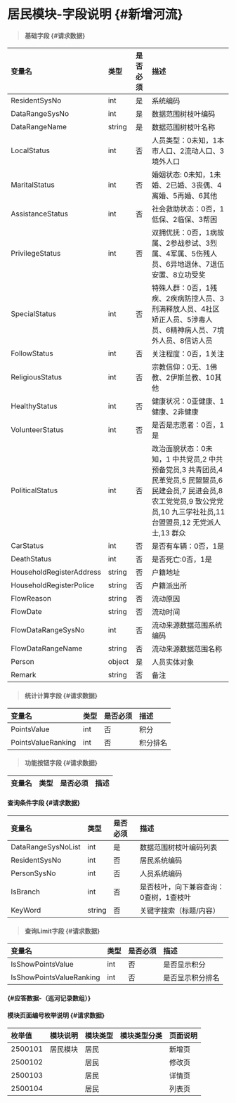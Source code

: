 # 居民模块-字段说明 {#新增河流}

> #### 基础字段 {#请求数据}

| 变量名 | 类型 | 是否必须 | 描述 |
| :--- | :--- | :--- | :--- |
| ResidentSysNo | int | 是 | 系统编码 |
| DataRangeSysNo | int | 是 | 数据范围树枝叶编码 |
| DataRangeName | string | 是 | 数据范围树枝叶名称 |
| LocalStatus | int | 否 | 人员类型：0未知，1本市人口、2流动人口、3境外人口 |
| MaritalStatus | int | 否 | 婚姻状态: 0未知，1未婚、2已婚、3丧偶、4离婚、5再婚、6其他 |
| AssistanceStatus | int | 否 | 社会救助状态：0否，1低保、2临保、3帮困 |
| PrivilegeStatus | int | 否 | 双拥优抚：0否，1病故属、2参战参试、3烈属、4军属、5伤残人员、6异地退休、7退伍安置、8立功受奖 |
| SpecialStatus | int | 否 | 特殊人群：0否，1残疾、2疾病防控人员、3刑满释放人员、4社区矫正人员、5涉毒人员、6精神病人员、7境外人员、8信访人员 |
| FollowStatus | int | 否 | 关注程度：0否，1关注 |
| ReligiousStatus | int | 否 | 宗教信仰：0无、1佛教、2伊斯兰教、10其他 |
| HealthyStatus | int | 否 | 健康状况：0亚健康、1健康、2非健康 |
| VolunteerStatus | int | 否 | 是否是志愿者：0否，1是 |
| PoliticalStatus | int | 否 | 政治面貌状态：0未知，1 中共党员,2 中共预备党员,3 共青团员,4 民革党员,5 民盟盟员,6 民建会员,7 民进会员,8 农工党党员,9 致公党党员,10 九三学社社员,11 台盟盟员,12 无党派人士,13 群众 |
| CarStatus | int | 否 | 是否有车辆：0否，1是 |
| DeathStatus | int | 否 | 是否死亡:0否，1是 |
| HouseholdRegisterAddress | string | 否 | 户籍地址 |
| HouseholdRegisterPolice | string | 否 | 户籍派出所 |
| FlowReason | string | 否 | 流动原因 |
| FlowDate | string | 否 | 流动时间 |
| FlowDataRangeSysNo | int | 否 | 流动来源数据范围系统编码 |
| FlowDataRangeName | string | 否 | 流动来源数据范围名称 |
| Person | object | 是 | 人员实体对象 |
| Remark | string | 否 | 备注 |

> #### 统计计算字段 {#请求数据}

| 变量名 | 类型 | 是否必须 | 描述 |
| :--- | :--- | :--- | :--- |
| PointsValue | int | 否 | 积分 |
| PointsValueRanking | int | 否 | 积分排名 |

> #### 功能按钮字段 {#请求数据}

| 变量名 | 类型 | 是否必须 | 描述 |
| :--- | :--- | :--- | :--- |


#### 查询条件字段 {#请求数据}

| 变量名 | 类型 | 是否必须 | 描述 |
| :--- | :--- | :--- | :--- |
| DataRangeSysNoList | int | 是 | 数据范围树枝叶编码列表 |
| ResidentSysNo | int | 否 | 居民系统编码 |
| PersonSysNo | int | 否 | 人员系统编码 |
| IsBranch | int | 否 | 是否枝叶，向下兼容查询：0查树，1查枝叶 |
| KeyWord | string | 否 | 关键字搜索（标题/内容） |

> #### 查询Limit字段 {#请求数据}

| 变量名 | 类型 | 是否必须 | 描述 |
| :--- | :--- | :--- | :--- |
| IsShowPointsValue | int | 否 | 是否显示积分 |
| IsShowPointsValueRanking | int | 否 | 是否显示积分排名 |

####  {#应答数据-（巡河记录数组）}

#### 模块页面编号枚举说明 {#请求数据}

| 枚举值 | 模块说明 | 模块类型 | 模块类型分类 | 页面说明 |
| :--- | :--- | :--- | :--- | :--- |
| 2500101 | 居民模块 | 居民 |  | 新增页 |
| 2500102 |  | 居民 |  | 修改页 |
| 2500103 |  | 居民 |  | 详情页 |
| 2500104 |  | 居民 |  | 列表页 |



